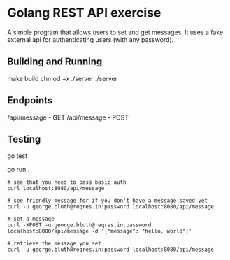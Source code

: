 # Golang REST API exercise
A simple program that allows users to set and get messages.
It uses a fake external api for authenticating users (with any password).

## Building and Running
make build
chmod +x ./server
./server

## Endpoints

/api/message - GET
/api/message - POST

## Testing
go test

go run .

```
# see that you need to pass basic auth
curl localhost:8080/api/message

# see friendly message for if you don't have a message saved yet
curl -u george.bluth@reqres.in:password localhost:8080/api/message

# set a message
curl -XPOST -u george.bluth@reqres.in:password localhost:8080/api/message -d '{"message": "hello, world"}'

# retrieve the message you set
curl -u george.bluth@reqres.in:password localhost:8080/api/message
```